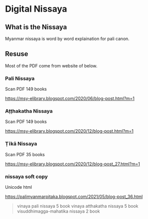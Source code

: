 # Digital Nissaya

## What is the Nissaya

Myanmar nissaya is word by word explaination for pali canon.




## Resuse

Most of the PDF come from website of below.

### Pali Nissaya

Scan PDF 149 books

https://msy-elibrary.blogspot.com/2020/06/blog-post.html?m=1

### Aṭṭhakatha Nissaya

Scan PDF 149 books

https://msy-elibrary.blogspot.com/2020/12/blog-post.html?m=1

### Ṭīkā Nissaya

Scan PDF 35 books

https://msy-elibrary.blogspot.com/2020/12/blog-post_27.html?m=1

### nissaya soft copy

Unicode html

https://palimyanmarpitaka.blogspot.com/2021/05/blog-post_36.html

>vinaya pali nissaya 5 book
>vinaya atthakatha nissaya 5 book
>visuddhimagga-mahatika nissaya 2 book
